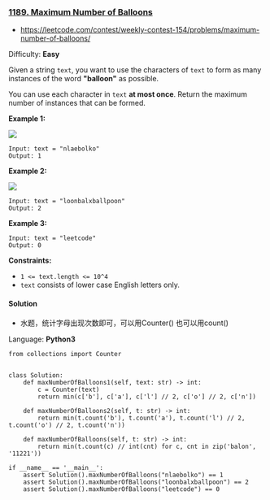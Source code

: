 ### [1189\. Maximum Number of Balloons](https://leetcode.com/problems/maximum-number-of-balloons/)
- https://leetcode.com/contest/weekly-contest-154/problems/maximum-number-of-balloons/

Difficulty: **Easy**


Given a string `text`, you want to use the characters of `text` to form as many instances of the word **"balloon"** as possible.

You can use each character in `text` **at most once**. Return the maximum number of instances that can be formed.

**Example 1:**

**![](https://assets.leetcode.com/uploads/2019/09/05/1536_ex1_upd.JPG)**

```
Input: text = "nlaebolko"
Output: 1
```

**Example 2:**

**![](https://assets.leetcode.com/uploads/2019/09/05/1536_ex2_upd.JPG)**

```
Input: text = "loonbalxballpoon"
Output: 2
```

**Example 3:**

```
Input: text = "leetcode"
Output: 0
```

**Constraints:**

*   `1 <= text.length <= 10^4`
*   `text` consists of lower case English letters only.


#### Solution
- 水题，统计字母出现次数即可，可以用Counter() 也可以用count()

Language: **Python3**

```python3
from collections import Counter
​
​
class Solution:
    def maxNumberOfBalloons1(self, text: str) -> int:
        c = Counter(text)
        return min(c['b'], c['a'], c['l'] // 2, c['o'] // 2, c['n'])
​
    def maxNumberOfBalloons2(self, t: str) -> int:
        return min(t.count('b'), t.count('a'), t.count('l') // 2, t.count('o') // 2, t.count('n'))
​
    def maxNumberOfBalloons(self, t: str) -> int:
        return min(t.count(c) // int(cnt) for c, cnt in zip('balon', '11221'))
​
if __name__ == '__main__':
    assert Solution().maxNumberOfBalloons("nlaebolko") == 1
    assert Solution().maxNumberOfBalloons("loonbalxballpoon") == 2
    assert Solution().maxNumberOfBalloons("leetcode") == 0
​
```